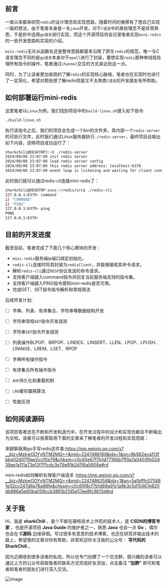 ## 前言
一直以来都来研究`redis`的设计理念和实现思路，随着时间的推移有了想自己实现一版的想法，由于笔者本身是一名`java`开发，对于`C语言`中的某些理念不是非常熟悉，于是折中选用`go语言`进行实现，而这个开源项目将会记录笔者实现`mini-redis`的一些开发思路和实现的介绍。

`mini-redis`无论从函数名还是整体思路都基本沿用了原生`redis`的规范，唯一与C语言理念不同的是`go语言`本身对于`epoll`进行了封装，要想实现`redis`那种单线程处理所有指令的操作，笔者通过`channel`交互的方式来达到这一点。

同时，为了让读者更加直观的了解`redis`的实现核心脉络，笔者也在实现时也进行了一定简化，希望对那些想了解redis但是又不太熟悉`C语言`的开发朋友有所帮助。


## 如何部署运行mini-redis

这里笔者以`Linux`为例，我们找到项目中的`build-linux.sh`键入如下指令:

```bash
./build-linux.sh
```

执行该指令之后，我们的项目会生成一个bin的文件夹，其内部一个`redis-server`的可执行文件，此时我们通过Linux服务器执行`./redis-server`，最终项目会输出如下内容，说明项目成功运行了：

```bash
sharkchili@DESKTOPJ:~$ ./redis-server
2024/09/08 23:07:09 init redis server
2024/09/08 23:07:09 load redis server config
2024/09/08 23:07:09 this redis server address: localhost:6379
2024/09/08 23:07:09 event loop is listening and waiting for client connection.

```


此时我们就可以通过redis-cli连接mini-redis了：

```bash
sharkchili@DESKTOP-xxxx:~/redis/src$ ./redis-cli
127.0.0.1:6379> command
1) "COMMAND"
2) "PING"
127.0.0.1:6379> ping
PONG
127.0.0.1:6379>

```




## 目前的开发进度

截至目前，笔者完成了下面几个核心模块的开发：

- `mini-redis`服务端ip端口绑定初始化。
- `redis-cli`连接时将其封装为`redisClient`，并能够接收其命令请求。
- 解析`redis-cli`通过`RESP`协议发送的命令请求。
- 支持客户端键入command指令并回复当前服务端支持的指令集。
- 支持客户端键入PING指令感知mini-redis是否可用。
- 完成GET、SET指令指令解析和常规用法


后续开发计划:

+ [ ] 字典、列表、有序集合、字符串等数据结构开发
+ [ ] 字符串常规`GET`指令开发调测
+ [ ] 字符串`SET`指令开发调测
+ [ ] 列表操作BLPOP、BRPOP、LINDEX、LINSERT、LLEN、LPOP、LPUSH、LRANGE、LREM、LSET、RPOP
+ [ ] 字典所有操作指令
+ [ ] 有序集合所有操作指令
+ [ ] `AOF`持久化和重载机制
+ [ ] `LRU`缓存置换算法
+ [ ] 性能压测


## 如何阅读源码

该项目笔者还在不断和开发和迭代中，在开发过程中的设计和实现也都会不断输出为文档，读者可以按需取用下面的文章来了解笔者的开发过程和实现思路：


来聊聊我用go手写redis这件事:<https://mp.weixin.qq.com/s?__biz=MzkwODYyNTM2MQ==&mid=2247486169&idx=1&sn=9b562eca113fbbe02d07f9ae2ccf0e79&chksm=c0c65e67f7b1d77166b7ff9a7a0403fb02d39ae1a111a73e12f7f1cdc3e79e91b2d116a5908a#rd>

mini-redis如何解析处理客户端请求
:<https://mp.weixin.qq.com/s?__biz=MzkwODYyNTM2MQ==&mid=2247486258&idx=1&sn=5a1bfffc075881e32cc247d6a76a88fe&chksm=c0c65f8cf7b1d69a91c1a9b3c5d15467e820db886e5e60ba059ccb3861b21d5e57ee8fc9b13d#rd>


## 关于我

Hi，我是 **sharkChili** ，是个不断在硬核技术上作死的技术人，是 **CSDN的博客专家** ，也是开源项目 **Java Guide** 的维护者之一，熟悉 **Java** 也会一点 **Go** ，偶尔也会在 **C源码** 边缘徘徊。写过很多有意思的技术博客，也还在研究并输出技术的路上，希望我的文章对你有帮助，非常欢迎你关注我的公众号： **写代码的SharkChili** 。

因为近期收到很多读者的私信，所以也专门创建了一个交流群，感兴趣的读者可以通过上方的公众号获取笔者的联系方式完成好友添加，点击备注  **“加群”**  即可和笔者和笔者的朋友们进行深入交流。


![image](https://github.com/user-attachments/assets/ed27dbdf-f0da-40b3-bb4e-cf948c4611a3)
